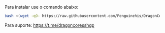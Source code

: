 Para instalar use o comando abaixo:

```sh
bash <(wget -qO- https://raw.githubusercontent.com/Penguinehis/DragonCoreSSH-Beta/main/install.sh)
```

Para suporte: https://t.me/dragoncoresshgp
